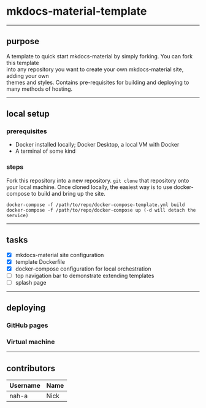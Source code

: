 # mkdocs-material-template
___
## purpose
A template to quick start mkdocs-material by simply forking.  You can fork this template   
into any repository you want to create your own mkdocs-material site, adding your own  
themes and styles. Contains pre-requisites for building and deploying to many methods of hosting.  

___
## local setup

### prerequisites

- Docker installed locally; Docker Desktop, a local VM with Docker
- A terminal of some kind

### steps

Fork this repository into a new repository. `git clone` that repository onto your local machine. 
Once cloned locally, the easiest way is to use docker-compose to build and bring up the site.  

```
docker-compose -f /path/to/repo/docker-compose-template.yml build  
docker-compose -f /path/to/repo/docker-compose up (-d will detach the service)  
```

___
## tasks

- [x] mkdocs-material site configuration
- [x] template Dockerfile 
- [x] docker-compose configuration for local orchestration
- [ ] top navigation bar to demonstrate extending templates
- [ ] splash page 

___
## deploying

### GitHub pages


### Virtual machine

___
## contributors

| Username | Name |
| ---------- | ---------- |
| nah-a | Nick |

